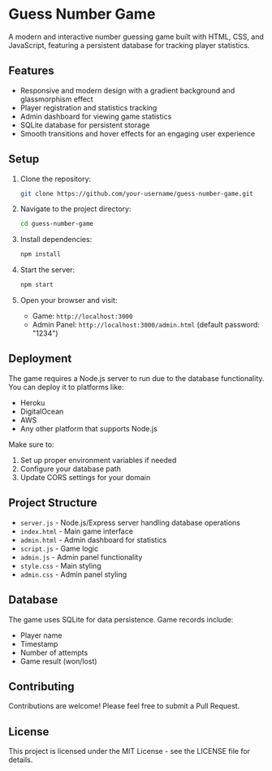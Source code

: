 # Guess Number Game

A modern and interactive number guessing game built with HTML, CSS, and JavaScript, featuring a persistent database for tracking player statistics.

## Features

- Responsive and modern design with a gradient background and glassmorphism effect
- Player registration and statistics tracking
- Admin dashboard for viewing game statistics
- SQLite database for persistent storage
- Smooth transitions and hover effects for an engaging user experience

## Setup

1. Clone the repository:
   ```bash
   git clone https://github.com/your-username/guess-number-game.git
   ```

2. Navigate to the project directory:
   ```bash
   cd guess-number-game
   ```

3. Install dependencies:
   ```bash
   npm install
   ```

4. Start the server:
   ```bash
   npm start
   ```

5. Open your browser and visit:
   - Game: `http://localhost:3000`
   - Admin Panel: `http://localhost:3000/admin.html` (default password: "1234")

## Deployment

The game requires a Node.js server to run due to the database functionality. You can deploy it to platforms like:
- Heroku
- DigitalOcean
- AWS
- Any other platform that supports Node.js

Make sure to:
1. Set up proper environment variables if needed
2. Configure your database path
3. Update CORS settings for your domain

## Project Structure

- `server.js` - Node.js/Express server handling database operations
- `index.html` - Main game interface
- `admin.html` - Admin dashboard for statistics
- `script.js` - Game logic
- `admin.js` - Admin panel functionality
- `style.css` - Main styling
- `admin.css` - Admin panel styling

## Database

The game uses SQLite for data persistence. Game records include:
- Player name
- Timestamp
- Number of attempts
- Game result (won/lost)

## Contributing

Contributions are welcome! Please feel free to submit a Pull Request.

## License

This project is licensed under the MIT License - see the LICENSE file for details.
